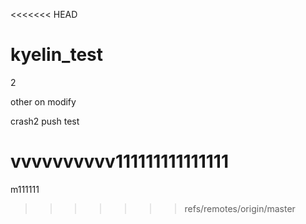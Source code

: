 <<<<<<< HEAD
# kyelin_test
2


other on modify

crash2
push test

vvvvvvvvvv111111111111111
=======
m111111
>>>>>>> refs/remotes/origin/master
